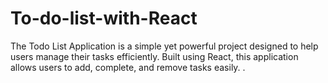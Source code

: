 # To-do-list-with-React
The Todo List Application is a simple yet powerful project designed to help users manage their tasks efficiently. Built using React, this application allows users to add, complete, and remove tasks easily. .

